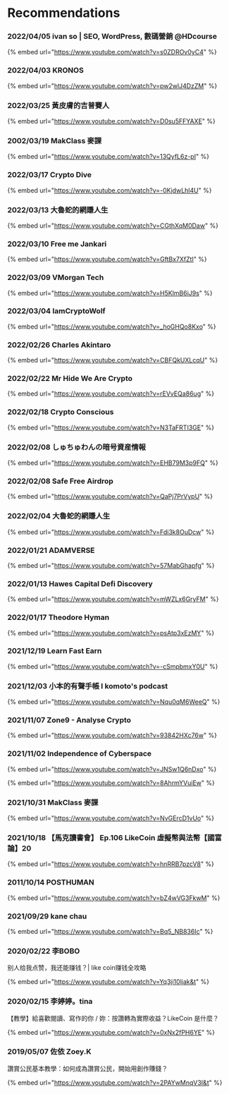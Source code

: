 # Recommendations

### 2022/04/05 ivan so | SEO, WordPress, 數碼營銷 @HDcourse

{% embed url="https://www.youtube.com/watch?v=s0ZDROv0yC4" %}

### 2022/04/03 KRONOS

{% embed url="https://www.youtube.com/watch?v=pw2wlJ4DzZM" %}

### 2022/03/25 黃皮膚的吉普賽人

{% embed url="https://www.youtube.com/watch?v=D0su5FFYAXE" %}

### 2002/03/19 MakClass 麥課

{% embed url="https://www.youtube.com/watch?v=13QyfL6z-pI" %}

### 2022/03/17 Crypto Dive

{% embed url="https://www.youtube.com/watch?v=-0KjdwLhl4U" %}

### 2022/03/13 大魯蛇的網賺人生

{% embed url="https://www.youtube.com/watch?v=CGthXqM0Daw" %}

### 2022/03/10 Free me Jankari

{% embed url="https://www.youtube.com/watch?v=GftBx7XfZtI" %}

### 2022/03/09 VMorgan Tech

{% embed url="https://www.youtube.com/watch?v=H5KlmB6iJ9s" %}

### 2022/03/04 IamCryptoWolf

{% embed url="https://www.youtube.com/watch?v=_hoGHQo8Kxo" %}

### 2022/02/26 Charles Akintaro

{% embed url="https://www.youtube.com/watch?v=CBFQkUXLcqU" %}

### 2022/02/22 Mr Hide We Are Crypto

{% embed url="https://www.youtube.com/watch?v=rEVvEQa86ug" %}

### 2022/02/18 Crypto Conscious

{% embed url="https://www.youtube.com/watch?v=N3TaFRTI3GE" %}

### 2022/02/08 しゅちゅわんの暗号資産情報

{% embed url="https://www.youtube.com/watch?v=EHB79M3p9FQ" %}

### 2022/02/08 Safe Free Airdrop

{% embed url="https://www.youtube.com/watch?v=QaPj7PrVypU" %}

### 2022/02/04 大魯蛇的網賺人生

{% embed url="https://www.youtube.com/watch?v=Fdi3k8OuDcw" %}

### 2022/01/21 ADAMVERSE

{% embed url="https://www.youtube.com/watch?v=57MabGhapfg" %}

### 2022/01/13 Hawes Capital Defi Discovery

{% embed url="https://www.youtube.com/watch?v=mWZLx6GryFM" %}

### 2022/01/17 Theodore Hyman

{% embed url="https://www.youtube.com/watch?v=psAtp3xEzMY" %}

### 2021/12/19 Learn Fast Earn

{% embed url="https://www.youtube.com/watch?v=-cSmpbmxY0U" %}

### 2021/12/03 小本的有聲手帳 l komoto's podcast

{% embed url="https://www.youtube.com/watch?v=Nqu0qM6WeeQ" %}

### 2021/11/07 Zone9 - Analyse Crypto

{% embed url="https://www.youtube.com/watch?v=93842HXc76w" %}

### 2021/11/02 Independence of Cyberspace

{% embed url="https://www.youtube.com/watch?v=JNSw1Q6nDxo" %}

{% embed url="https://www.youtube.com/watch?v=8AhrmYVuiEw" %}

### 2021/10/31 MakClass 麥課

{% embed url="https://www.youtube.com/watch?v=NvGErcD1vUo" %}

### 2021/10/18 【馬克讀書會】 Ep.106 LikeCoin 虛擬幣與法幣【國富論】20

{% embed url="https://www.youtube.com/watch?v=hnRRB7pzcV8" %}

### 2011/10/14 POSTHUMAN

{% embed url="https://www.youtube.com/watch?v=bZ4wVG3FkwM" %}

### 2021/09/29 kane chau

{% embed url="https://www.youtube.com/watch?v=Bq5_NB836Ic" %}

### 2020/02/22 李BOBO

别人给我点赞，我还能赚钱？| like coin赚钱全攻略

{% embed url="https://www.youtube.com/watch?v=Yq3ji10ljak&t" %}

### 2020/02/15 李婷婷。tina

【教學】給喜歡閱讀、寫作的你 / 妳：按讚轉為實際收益？LikeCoin 是什麼？

{% embed url="https://www.youtube.com/watch?v=0xNx2fPH6YE" %}

### 2019/05/07 佐依 Zoey.K

讚賞公民基本教學：如何成為讚賞公民，開始用創作賺錢？

{% embed url="https://www.youtube.com/watch?v=2PAYwMnqV3I&t" %}

